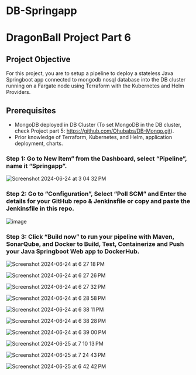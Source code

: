 # DB-Springapp

# DragonBall Project Part 6

## Project Objective

For this project, you are to setup a pipeline to deploy a stateless Java Springboot app connected to mongodb nosql database into the DB cluster running on a Fargate node using Terraform with the Kubernetes and Helm Providers.

## Prerequisites

- MongoDB deployed in DB Cluster (To set MongoDB in the DB cluster, check Project part 5: https://github.com/Ohubabs/DB-Mongo.git).
- Prior knowledge of Terraform, Kubernetes, and Helm, application deployment, charts.

### Step 1: Go to New Item” from the Dashboard, select “Pipeline”, name it “Springapp”.

![Screenshot 2024-06-24 at 3 04 32 PM](https://github.com/user-attachments/assets/718a3ff0-fa52-4eab-a937-3c7dc8997c6c)

### Step 2: Go to “Configuration”, Select “Poll SCM” and Enter the details for your GitHub repo & Jenkinsfile or copy and paste the Jenkinsfile in this repo.

![image](https://github.com/user-attachments/assets/e74fe561-2e4b-42b3-8843-e2d8446692a0)

### Step 3: Click “Build now” to run your pipeline with Maven, SonarQube, and Docker to Build, Test, Containerize and Push your Java Springboot Web app to DockerHub.

![Screenshot 2024-06-24 at 6 27 18 PM](https://github.com/user-attachments/assets/24e6bbd6-5375-479a-8718-76b1d41e081e)

![Screenshot 2024-06-24 at 6 27 26 PM](https://github.com/user-attachments/assets/6de298f5-c8c2-4c76-9206-f1b38f2e7d2f)

![Screenshot 2024-06-24 at 6 27 32 PM](https://github.com/user-attachments/assets/45269973-6fa4-44de-839f-5928f30b1421)

![Screenshot 2024-06-24 at 6 28 58 PM](https://github.com/user-attachments/assets/564b287b-514d-436a-bbea-1a9a960c5eec)

![Screenshot 2024-06-24 at 6 38 11 PM](https://github.com/user-attachments/assets/8d5c4460-7d03-4784-9c3e-70593cca0580)

![Screenshot 2024-06-24 at 6 38 28 PM](https://github.com/user-attachments/assets/28ab1f83-1e4f-419a-9ad7-63fbd6b59bf9)

![Screenshot 2024-06-24 at 6 39 00 PM](https://github.com/user-attachments/assets/b1774b9b-b3ba-4040-aa4d-dd33111d73b0)

![Screenshot 2024-06-25 at 7 10 13 PM](https://github.com/user-attachments/assets/4f8aa4f2-5344-4936-8996-3b231837189d)

![Screenshot 2024-06-25 at 7 24 43 PM](https://github.com/user-attachments/assets/abba8171-359e-4c1a-ae42-5af367d27c72)


![Screenshot 2024-06-25 at 6 42 42 PM](https://github.com/user-attachments/assets/b37090d8-78f5-4ce0-a12b-bfe7127e1006)




